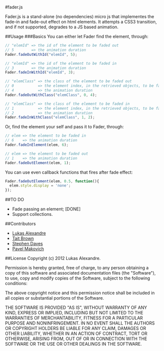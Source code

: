 #fader.js

Fader.js is a stand-alone (no dependencies) micro js that implementes the fade-in and fade-out effect on html elements. It attempts a CSS3 transition, and if not supported, degrades to a JS based animation.

##Usage
###Basics
You can either let Fader find the element, through:

```javascript
// "elemId" => the id of the element to be faded out
// 5        => the animation duration
Fader.fadeOutWithId("elemId", 5);

// "elemId" => the id of the element to be faded in
// 3        => the animation duration
Fader.fadeInWithId("elemId", 3);

// "elemClass" => the class of the element to be faded out
// 0           => the element index, in the retrieved objects, to be faded
// 4           => the animation duration
Fader.fadeOutWithClass("elemClass", 0, 4);

// "elemClass" => the class of the element to be faded in
// 1           => the element index, in the retrieved objects, to be faded
// 2           => the animation duration
Fader.fadeInWithClass("elemClass", 1, 2);
```

Or, find the element your self and pass it to Fader, through:
```javascript
// elem => the element to be faded in
// 6    => the animation duration
Fader.fadeInElement(elem, 6);

// elem => the element to be faded out
// 1    => the animation duration
Fader.fadeOutElement(elem, 1);
```

You can use even callback functions that fires after fade effect:
```javascript
Fader.fadeOutElement(elem, 0.5, function(){
  elem.style.display = 'none';
});
```

##TO DO
* Fade passing an element; [DONE]
* Support collections.

##Contributors
- [Lukas Alexandre](https://github.com/lukasalexandre)
- [Tait Brown](https://github.com/taitems)
- [Stephen Daves](https://github.com/sdaves)
- [Pavel Makovich](https://github.com/makovich)

##License
Copyright (c) 2012 Lukas Alexandre.

Permission is hereby granted, free of charge, to any person obtaining
a copy of this software and associated documentation files (the
"Software"), to use, copy and modify copies of the Software, subject
to the following conditions:

The above copyright notice and this permission notice shall be
included in all copies or substantial portions of the Software.

THE SOFTWARE IS PROVIDED "AS IS", WITHOUT WARRANTY OF ANY KIND,
EXPRESS OR IMPLIED, INCLUDING BUT NOT LIMITED TO THE WARRANTIES OF
MERCHANTABILITY, FITNESS FOR A PARTICULAR PURPOSE AND
NONINFRINGEMENT. IN NO EVENT SHALL THE AUTHORS OR COPYRIGHT HOLDERS BE
LIABLE FOR ANY CLAIM, DAMAGES OR OTHER LIABILITY, WHETHER IN AN ACTION
OF CONTRACT, TORT OR OTHERWISE, ARISING FROM, OUT OF OR IN CONNECTION
WITH THE SOFTWARE OR THE USE OR OTHER DEALINGS IN THE SOFTWARE.
